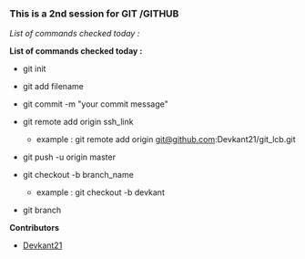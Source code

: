 ### This is a 2nd session for GIT /GITHUB

*List of commands checked today :*

**List of commands checked today :**

- git init
- git add filename
- git commit -m "your commit message"
- git remote add origin ssh_link
    - example : git remote add origin git@github.com:Devkant21/git_lcb.git
- git push -u origin master

- git checkout -b branch_name
    - example : git checkout -b devkant
- git branch

**Contributors**
- [Devkant21](https://github.com/Devkant21)

